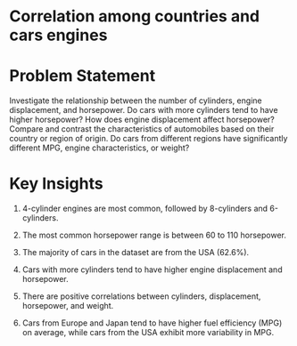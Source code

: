 # Correlation among countries and cars engines

# Problem Statement

Investigate the relationship between the number of cylinders, engine displacement, and horsepower. Do cars with more cylinders tend to have higher horsepower? How does engine displacement affect horsepower? Compare and contrast the characteristics of automobiles based on their country or region of origin. Do cars from different regions have significantly different MPG, engine characteristics, or weight?

# Key Insights 

1. 4-cylinder engines are most common, followed by 8-cylinders and 6-cylinders.

2. The most common horsepower range is between 60 to 110 horsepower.

3. The majority of cars in the dataset are from the USA (62.6%).

4. Cars with more cylinders tend to have higher engine displacement and horsepower.

5. There are positive correlations between cylinders, displacement, horsepower, and weight.

6. Cars from Europe and Japan tend to have higher fuel efficiency (MPG) on average, while cars from the USA exhibit more variability in MPG.

